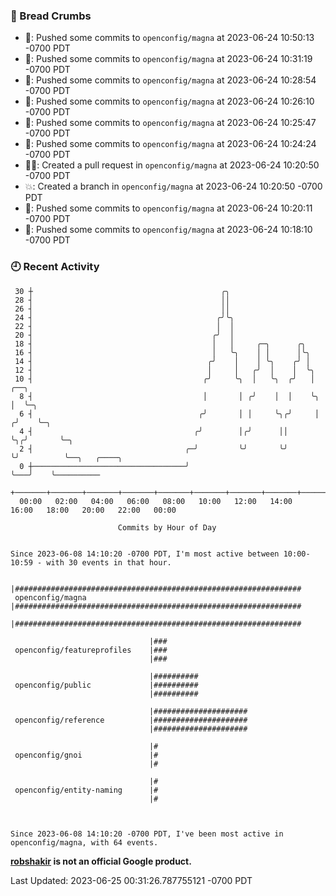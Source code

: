 ### 🍞 Bread Crumbs

 * 🚢: Pushed some commits to `openconfig/magna` at 2023-06-24 10:50:13 -0700 PDT
 * 🚢: Pushed some commits to `openconfig/magna` at 2023-06-24 10:31:19 -0700 PDT
 * 🚢: Pushed some commits to `openconfig/magna` at 2023-06-24 10:28:54 -0700 PDT
 * 🚢: Pushed some commits to `openconfig/magna` at 2023-06-24 10:26:10 -0700 PDT
 * 🚢: Pushed some commits to `openconfig/magna` at 2023-06-24 10:25:47 -0700 PDT
 * 🚢: Pushed some commits to `openconfig/magna` at 2023-06-24 10:24:24 -0700 PDT
 * ✍🏼: Created a pull request in `openconfig/magna` at 2023-06-24 10:20:50 -0700 PDT
 * 💥: Created a branch in `openconfig/magna` at 2023-06-24 10:20:50 -0700 PDT
 * 🚢: Pushed some commits to `openconfig/magna` at 2023-06-24 10:20:11 -0700 PDT
 * 🚢: Pushed some commits to `openconfig/magna` at 2023-06-24 10:18:10 -0700 PDT

### 🕘 Recent Activity
```
 30 ┼                                          ╭╮
 28 ┤                                          ││
 26 ┤                                          ││
 24 ┤                                         ╭╯╰╮
 22 ┤                                         │  │
 20 ┤                                        ╭╯  │
 18 ┤                                        │   │     ╭─╮      ╭╮
 16 ┤                                        │   ╰╮    │ │      │╰╮
 14 ┤                                       ╭╯    │    │ ╰╮    ╭╯ │
 12 ┤                                       │     │   ╭╯  │    │  ╰╮
 10 ┤                                      ╭╯     ╰╮  │   ╰╮  ╭╯   │    ╭──╮
  8 ┤                                      │       │ ╭╯    │  │    ╰╮   │  ╰─╮
  6 ┤                                     ╭╯       │ │     ╰╮╭╯     │  ╭╯    ╰─╮
  4 ┤                                    ╭╯        │╭╯      ││      ╰╮╭╯       ╰─╮
  2 ┤                                  ╭─╯         ╰╯       ╰╯       ╰╯          ╰──╮   ╭────╮
  0 ┼──────────────────────────────────╯                                            ╰───╯    ╰──────────
    +───────+───────+───────+───────+───────+───────+───────+───────+───────+───────+───────+───────+────
  00:00   02:00   04:00   06:00   08:00   10:00   12:00   14:00   16:00   18:00   20:00   22:00   00:00   

						Commits by Hour of Day


Since 2023-06-08 14:10:20 -0700 PDT, I'm most active between 10:00-10:59 - with 30 events in that hour.

```



```
                               |################################################################
 openconfig/magna              |################################################################
                               |################################################################

                               |###
 openconfig/featureprofiles    |###
                               |###

                               |##########
 openconfig/public             |##########
                               |##########

                               |#####################
 openconfig/reference          |#####################
                               |#####################

                               |#
 openconfig/gnoi               |#
                               |#

                               |#
 openconfig/entity-naming      |#
                               |#



Since 2023-06-08 14:10:20 -0700 PDT, I've been most active in openconfig/magna, with 64 events.

```
**[robshakir](mailto:robjs@google.com) is not an official Google product.**  


Last Updated: 2023-06-25 00:31:26.787755121 -0700 PDT
